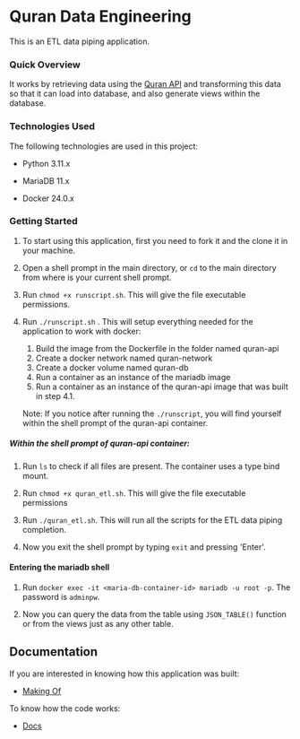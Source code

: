 # Quran Data Engineering

This is an ETL data piping application.

### Quick Overview

It works by retrieving data using the [Quran API](https://alquran.cloud/api) and transforming this data so that it can load into database, and also generate views within the database.

### Technologies Used

The following technologies are used in this project:

- Python 3.11.x

- MariaDB 11.x

- Docker 24.0.x

### Getting Started

1. To start using this application, first you need to fork it and the clone it in your machine.

2. Open a shell prompt in the main directory, or `cd` to the main directory from where is your current shell prompt.

3. Run `chmod +x runscript.sh`. This will give the file executable permissions.

4. Run `./runscript.sh` . This will setup everything needed for the application to work with docker:

   1. Build the image from the Dockerfile in the folder named quran-api
   2. Create a docker network named quran-network
   3. Create a docker volume named quran-db
   4. Run a container as an instance of the mariadb image
   5. Run a container as an instance of the quran-api image that was built in step 4.1.

   Note: If you notice after running the `./runscript`, you will find yourself within the shell prompt of the quran-api container.

##### Within the shell prompt of quran-api container:

1. Run `ls` to check if all files are present. The container uses a type bind mount.

2. Run `chmod +x quran_etl.sh`. This will give the file executable permissions

3. Run `./quran_etl.sh`. This will run all the scripts for the ETL data piping completion.

4. Now you exit the shell prompt by typing `exit` and pressing 'Enter'.

#### Entering the mariadb shell

1. Run `docker exec -it <maria-db-container-id> mariadb -u root -p`. The password is `adminpw`.

2. Now you can query the data from the table using `JSON_TABLE()` function or from the views just as any other table.

## Documentation

If you are interested in knowing how this application was built:

- [Making Of](docs/makingof.md)

To know how the code works:

- [Docs]()
